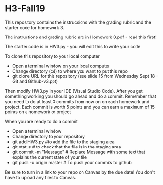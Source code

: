 # H3-Fall19

This repository contains the instrucsions with the grading rubric and the starter code for homework 3.  

The instructions and grading rubric are in Homework 3.pdf - read this first!

The starter code is in HW3.py - you will edit this to write your code

To clone this repository to your local computer

- Open a terminal window on your local computer
- Change directory (cd) to where you want to put this repo
- git clone URL for this repository (see slide 15 from Wednesday Sept 18 - Git and Github-v3.ppt)

Then modify HW3.py in your IDE (Visual Studio Code).  After you get something working you should go ahead and do a commit.
Remember that you need to do at least 3 commits from now on on each homework and project.  Each commit is worth 5 points and you can earn a maximum of 15 points on a homework or project

When you are ready to do a commit
- Open a terminal window
- Change directory to your repository
- git add HW3.py #to add the file to the staging area 
- git status # to check that the file is in the staging area
- git commit -m "Message" # Replace Message with some text that explains the current state of your file
- git push -u origin master # To push your commits to github

Be sure to turn in a link to your repo on Canvas by the due date!  You don't have to upload any files to Canvas.
